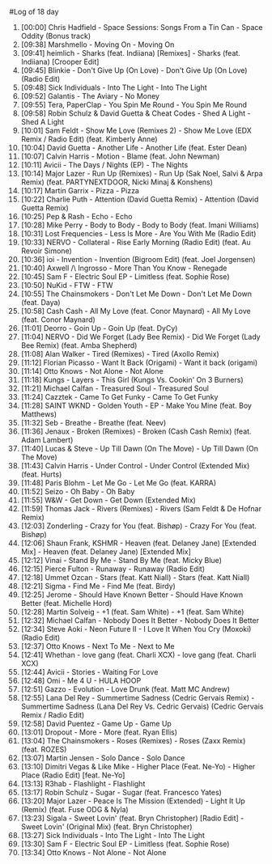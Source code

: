 #Log of 18 day

1. [00:00] Chris Hadfield - Space Sessions: Songs From a Tin Can - Space Oddity (Bonus track)
1. [09:38] Marshmello - Moving On - Moving On
1. [09:41] heimlich - Sharks (feat. Indiiana) [Remixes] - Sharks (feat. Indiiana) [Crooper Edit]
1. [09:45] Blinkie - Don't Give Up (On Love) - Don't Give Up (On Love) (Radio Edit)
1. [09:48] Sick Individuals - Into The Light - Into The Light
1. [09:52] Galantis - The Aviary - No Money
1. [09:55] Tera, PaperClap - You Spin Me Round - You Spin Me Round
1. [09:58] Robin Schulz & David Guetta & Cheat Codes - Shed A Light - Shed A Light
1. [10:01] Sam Feldt - Show Me Love (Remixes 2) - Show Me Love (EDX Remix / Radio Edit) (feat. Kimberly Anne)
1. [10:04] David Guetta - Another Life - Another Life (feat. Ester Dean)
1. [10:07] Calvin Harris - Motion - Blame (feat. John Newman)
1. [10:11] Avicii - The Days / Nights (EP) - The Nights
1. [10:14] Major Lazer - Run Up (Remixes) - Run Up (Sak Noel, Salvi & Arpa Remix) (feat. PARTYNEXTDOOR, Nicki Minaj & Konshens)
1. [10:17] Martin Garrix - Pizza - Pizza
1. [10:22] Charlie Puth - Attention (David Guetta Remix) - Attention (David Guetta Remix)
1. [10:25] Pep & Rash - Echo - Echo
1. [10:28] Mike Perry - Body to Body - Body to Body (feat. Imani Williams)
1. [10:31] Lost Frequencies - Less Is More - Are You With Me (Radio Edit)
1. [10:33] NERVO - Collateral - Rise Early Morning (Radio Edit) (feat. Au Revoir Simone)
1. [10:36] ioi - Invention - Invention (Bigroom Edit) (feat. Joel Jorgensen)
1. [10:40] Axwell /\ Ingrosso - More Than You Know - Renegade
1. [10:45] Sam F - Electric Soul EP - Limitless (feat. Sophie Rose)
1. [10:50] NuKid - FTW - FTW
1. [10:55] The Chainsmokers - Don't Let Me Down - Don't Let Me Down (feat. Daya)
1. [10:58] Cash Cash - All My Love (feat. Conor Maynard) - All My Love (feat. Conor Maynard)
1. [11:01] Deorro - Goin Up - Goin Up (feat. DyCy)
1. [11:04] NERVO - Did We Forget (Lady Bee Remix) - Did We Forget (Lady Bee Remix) (feat. Amba Shepherd)
1. [11:08] Alan Walker - Tired (Remixes) - Tired (Axollo Remix)
1. [11:12] Florian Picasso - Want It Back (Origami) - Want it back (origami)
1. [11:14] Otto Knows - Not Alone - Not Alone
1. [11:18] Kungs - Layers - This Girl (Kungs Vs. Cookin' On 3 Burners)
1. [11:21] Michael Calfan - Treasured Soul - Treasured Soul
1. [11:24] Cazztek - Came To Get Funky - Came To Get Funky
1. [11:28] SAINT WKND - Golden Youth - EP - Make You Mine (feat. Boy Matthews)
1. [11:32] Seb - Breathe - Breathe (feat. Neev)
1. [11:36] Jenaux - Broken (Remixes) - Broken (Cash Cash Remix) (feat. Adam Lambert)
1. [11:40] Lucas & Steve - Up Till Dawn (On The Move) - Up Till Dawn (On The Move)
1. [11:43] Calvin Harris - Under Control - Under Control (Extended Mix) (feat. Hurts)
1. [11:48] Paris Blohm - Let Me Go - Let Me Go (feat. KARRA)
1. [11:52] Seizo - Oh Baby - Oh Baby
1. [11:55] W&W - Get Down - Get Down (Extended Mix)
1. [11:59] Thomas Jack - Rivers (Remixes) - Rivers (Sam Feldt & De Hofnar Remix)
1. [12:03] Zonderling - Crazy for You (feat. Bishøp) - Crazy For You (feat. Bishøp)
1. [12:06] Shaun Frank, KSHMR - Heaven (feat. Delaney Jane) [Extended Mix] - Heaven (feat. Delaney Jane) [Extended Mix]
1. [12:12] Vinai - Stand By Me - Stand By Me (feat. Micky Blue)
1. [12:15] Pierce Fulton - Runaway - Runaway (Radio Edit)
1. [12:18] Ummet Ozcan - Stars (feat. Katt Niall) - Stars (feat. Katt Niall)
1. [12:21] Sigma - Find Me - Find Me (feat. Birdy)
1. [12:25] Jerome - Should Have Known Better - Should Have Known Better (feat. Michelle Hord)
1. [12:28] Martin Solveig - +1 (feat. Sam White) - +1 (feat. Sam White)
1. [12:32] Michael Calfan - Nobody Does It Better - Nobody Does It Better
1. [12:34] Steve Aoki - Neon Future II - I Love It When You Cry (Moxoki) (Radio Edit)
1. [12:37] Otto Knows - Next To Me - Next to Me
1. [12:41] Whethan - love gang (feat. Charli XCX) - love gang (feat. Charli XCX)
1. [12:44] Avicii - Stories - Waiting For Love
1. [12:48] Omi - Me 4 U - HULA HOOP
1. [12:51] Gazzo - Evolution - Love Drunk (feat. Matt MC Andrew)
1. [12:55] Lana Del Rey - Summertime Sadness (Cedric Gervais Remix) - Summertime Sadness (Lana Del Rey Vs. Cedric Gervais) (Cedric Gervais Remix / Radio Edit)
1. [12:58] David Puentez - Game Up - Game Up
1. [13:01] Dropout - More - More (feat. Ryan Ellis)
1. [13:04] The Chainsmokers - Roses (Remixes) - Roses (Zaxx Remix) (feat. ROZES)
1. [13:07] Martin Jensen - Solo Dance - Solo Dance
1. [13:10] Dimitri Vegas & Like Mike - Higher Place (Feat. Ne-Yo) - Higher Place (Radio Edit) [feat. Ne-Yo]
1. [13:13] R3hab - Flashlight - Flashlight
1. [13:17] Robin Schulz - Sugar - Sugar (feat. Francesco Yates)
1. [13:20] Major Lazer - Peace Is The Mission (Extended) - Light It Up (Remix) (feat. Fuse ODG & Nyla)
1. [13:23] Sigala - Sweet Lovin' (feat. Bryn Christopher) [Radio Edit] - Sweet Lovin' (Original Mix) (feat. Bryn Christopher)
1. [13:27] Sick Individuals - Into The Light - Into The Light
1. [13:30] Sam F - Electric Soul EP - Limitless (feat. Sophie Rose)
1. [13:34] Otto Knows - Not Alone - Not Alone
